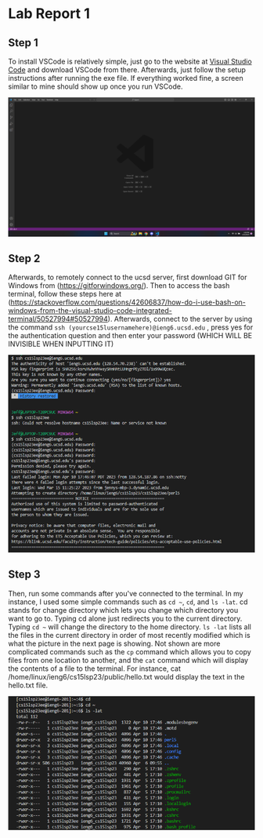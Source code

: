 <h1>Lab Report 1</h1>

<h2>Step 1</h2>

To install VSCode is relatively simple, just go to the website at [Visual Studio Code](https://code.visualstudio.com/) and download VSCode from there. Afterwards,
just follow the setup instructions after running the exe file. If everything worked fine, a screen similar to mine should show up once
you run VSCode.

![Image](Screenshot%20(36).png)

<h2>Step 2</h2>

Afterwards, to remotely connect to the ucsd server, first download GIT for Windows from (https://gitforwindows.org/). Then to access the bash terminal, follow these 
steps here at (https://stackoverflow.com/questions/42606837/how-do-i-use-bash-on-windows-from-the-visual-studio-code-integrated-terminal/50527994#50527994).
Afterwards, connect to the server by using the command `ssh (yourcse15lusernamehere)@ieng6.ucsd.edu`  , press yes for the authentication question and then
enter your password (WHICH WILL BE INVISIBLE WHEN INPUTTING IT)

![Image](Step2.png)

<h2>Step 3</h2>

Then, run some commands after you've connected to the terminal. In my instance, I used some simple commands such as `cd ~`, `cd`, and `ls -lat`. cd stands for change
directory which lets you change which directory you want to go to. Typing cd alone just redirects you to the current directory. Typing `cd ~` will change the directory
to the home directory. `ls -lat` lists all the files in the current directory in order of most recently modified which is what the picture in the next page is showing.
Not shown are more complicated commands such as the `cp` command which allows you to copy files from one location to another, and the `cat` command which will
display the contents of a file to the terminal. For instance, cat /home/linux/ieng6/cs15lsp23/public/hello.txt would display the text in the hello.txt file.
 

![Image](Step3.png)

